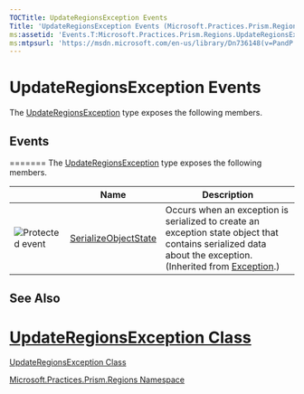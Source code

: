 ```yaml
---
TOCTitle: UpdateRegionsException Events
Title: 'UpdateRegionsException Events (Microsoft.Practices.Prism.Regions)'
ms:assetid: 'Events.T:Microsoft.Practices.Prism.Regions.UpdateRegionsException'
ms:mtpsurl: 'https://msdn.microsoft.com/en-us/library/Dn736148(v=PandP.50)'
---
```



# UpdateRegionsException Events



The [UpdateRegionsException](https://msdn.microsoft.com/en-us/library/microsoft.practices.prism.regions.updateregionsexception(v=pandp.50)) type exposes the following members.

## Events
=======
The [UpdateRegionsException](https://msdn.microsoft.com/library/microsoft.practices.prism.regions.updateregionsexception) type exposes the following members.



<table>

<thead>
<tr class="header">
<th> </th>
<th>Name</th>
<th>Description</th>
</tr>
</thead>
<tbody>
<tr class="odd">
<td><img src="https://msdn.microsoft.com/en-us/Dn736148.protevent(en-us,PandP.50).gif" title="Protected event" /></td>
<td><a href="http://msdn.microsoft.com/en-us/library/ee332915">SerializeObjectState</a></td>
<td><div class="summary">
Occurs when an exception is serialized to create an exception state object that contains serialized data about the exception.
</div>
(Inherited from <a href="http://msdn.microsoft.com/en-us/library/c18k6c59">Exception</a>.)</td>
</tr>
</tbody>
</table>

## See Also


[UpdateRegionsException Class](https://msdn.microsoft.com/en-us/library/microsoft.practices.prism.regions.updateregionsexception(v=pandp.50))
=======

[UpdateRegionsException Class](https://msdn.microsoft.com/library/microsoft.practices.prism.regions.updateregionsexception)


[Microsoft.Practices.Prism.Regions Namespace](https://msdn.microsoft.com/en-us/library/microsoft.practices.prism.regions(v=pandp.50))

